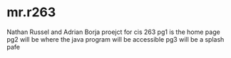 # mr.r263
Nathan Russel and Adrian Borja proejct for cis 263
pg1 is the home page
pg2 will be where the java program will be accessible
pg3 will be a splash pafe